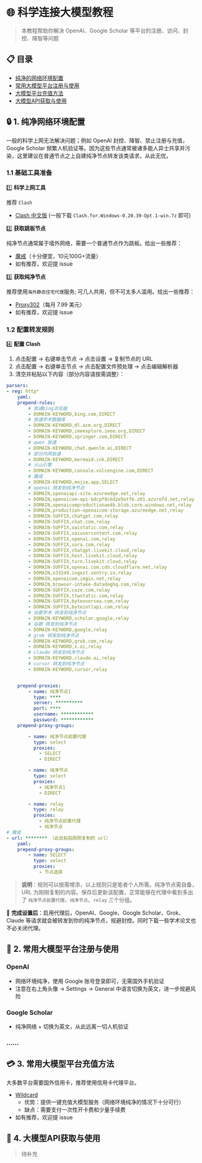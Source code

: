 # 🌐 科学连接大模型教程

> 本教程帮助你解决 OpenAI、Google Scholar 等平台的注册、访问、封控、降智等问题

## 📋 目录

- [纯净的网络环境配置](#-1-纯净网络环境配置)
- [常用大模型平台注册与使用](#-2-常用大模型平台注册与使用)
- [大模型平台充值方法](#-3-常用大模型平台充值方法)
- [大模型API获取与使用](#-4-大模型api获取与使用)

## 🔒 1. 纯净网络环境配置

一般的科学上网无法解决问题；例如 OpenAI 封控、降智、禁止注册与充值，Google Scholar 频繁人机验证等。因为这些节点通常被诸多能人异士共享并污染，这里建议在普通节点之上自建纯净节点转发该类请求，从此无忧。

### 1.1 基础工具准备

1️⃣ **科学上网工具**

推荐 `Clash`
- [Clash 中文版](https://github.com/Z-Siqi/Clash-for-Windows_Chinese/releases) (一般下载 `Clash.for.Windows-0.20.39-Opt.1-win.7z` 即可)

2️⃣ **获取跳板节点**

纯净节点通常属于墙外网络，需要一个普通节点作为跳板。给出一些推荐：
- [魔戒](https://mojie.app/register?aff=6DpwXzur)（十分便宜，10元100G+流量）
- 如有推荐，欢迎提 issue

3️⃣ **获取纯净节点**

推荐使用`海外静态住宅代理`服务; 可几人共用，但不可太多人滥用。给出一些推荐：
- [Proxy302](https://share.proxy302.com/KNlOWp)（每月 7.99 美元）
- 如有推荐，欢迎提 issue
  
### 1.2 配置转发规则

4️⃣ **配置 Clash**

1. 点击配置 → 右键单击节点 → 点击设置 → 复制节点的 URL
2. 点击配置 → 右键单击节点 → 点击配置文件预处理 → 点击编辑解析器
3. 清空并粘贴以下内容（部分内容请按需调整）：

```yaml
parsers:
- reg: http*
    yaml:
    prepend-rules:
        # 放通bing浏览器 
        - DOMAIN-KEYWORD,bing.com,DIRECT
        # 放通学术数据库
        - DOMAIN-KEYWORD,dl.acm.org,DIRECT
        - DOMAIN-KEYWORD,ieeexplore.ieee.org,DIRECT
        - DOMAIN-KEYWORD,springer.com,DIRECT
        # qwen 放通       
        - DOMAIN-KEYWORD,chat.qwenlm.ai,DIRECT
        # 部分内网放通
        - DOMAIN-KEYWORD,mermaid.ink,DIRECT
        # 火山引擎
        - DOMAIN-KEYWORD,console.volcengine.com,DIRECT
        # 魔戒
        - DOMAIN-KEYWORD,mojie.app,SELECT
        # openai 转发到纯净节点
        - DOMAIN,openaiapi-site.azureedge.net,relay
        - DOMAIN,openaicom-api-bdcpf8c6d2e9atf6.z01.azurefd.net,relay
        - DOMAIN,openaicomproductionae4b.blob.core.windows.net,relay
        - DOMAIN,production-openaicom-storage.azureedge.net,relay
        - DOMAIN-SUFFIX,chatgpt.com,relay
        - DOMAIN-SUFFIX,chat.com,relay
        - DOMAIN-SUFFIX,oaistatic.com,relay
        - DOMAIN-SUFFIX,oaiusercontent.com,relay
        - DOMAIN-SUFFIX,openai.com,relay
        - DOMAIN-SUFFIX,sora.com,relay
        - DOMAIN-SUFFIX,chatgpt.livekit.cloud,relay
        - DOMAIN-SUFFIX,host.livekit.cloud,relay
        - DOMAIN-SUFFIX,turn.livekit.cloud,relay
        - DOMAIN-SUFFIX,openai.com.cdn.cloudflare.net,relay
        - DOMAIN,o33249.ingest.sentry.io,relay
        - DOMAIN,openaicom.imgix.net,relay
        - DOMAIN,browser-intake-datadoghq.com,relay
        - DOMAIN-SUFFIX,coze.com,relay
        - DOMAIN-SUFFIX,ttwstatic.com,relay
        - DOMAIN-SUFFIX,byteoversea.com,relay
        - DOMAIN-SUFFIX,byteintlapi.com,relay
        # 谷歌学术 转发到纯净节点
        - DOMAIN-KEYWORD,scholar.google,relay
        # 谷歌 转发到纯净节点
        - DOMAIN-KEYWORD,google,relay
        # grok 转发到纯净节点
        - DOMAIN-KEYWORD,grok.com,relay
        - DOMAIN-KEYWORD,x.ai,relay
        # claude 转发到纯净节点
        - DOMAIN-KEYWORD,claude.ai,relay
        # cursor 转发到纯净节点
        - DOMAIN-KEYWORD,cursor,relay


    prepend-proxies:
        - name: 纯净节点1
          type: ****
          server: **********
          port: ****
          username: ************
          password: ************
    prepend-proxy-groups:

        - name: 纯净节点前置代理
          type: select
          proxies:
            - SELECT
            - DIRECT

        - name: 纯净节点
          type: select
          proxies:
            - 纯净节点1
            - DIRECT

        - name: relay
          type: relay
          proxies:
            - 纯净节点前置代理
            - 纯净节点
# 魔戒
- url: ******** （此处粘贴刚刚复制的 url）
    yaml:
    prepend-proxy-groups:
        - name: SELECT
          type: select
          proxies:
            - 节点选择
```

> **说明**：规则可以按需增添，以上规则只是笔者个人所需。纯净节点需自备，URL 为刚刚复制的内容。保存后更新该配置，正常能够在代理中看到多出了 `纯净节点前置代理`、`纯净节点`、`relay` 三个分组。

📢 **完成设置后**：启用代理后，OpenAI、Google、Google Scholar、Grok、Claude 等请求就会被转发到你的纯净节点，规避封控。同时下载一些学术论文也不必关闭代理。


## 👤 2. 常用大模型平台注册与使用

### OpenAI

- 网络环境纯净，使用 Google 账号登录即可，无需国外手机验证
- 注意在右上角头像 → Settings → General 中语言切换为英文，进一步规避风险

### Google Scholar

- 纯净网络 + 切换为英文，从此远离一切人机验证

### ......


## 💳 3. 常用大模型平台充值方法

大多数平台需要国外信用卡，推荐使用信用卡代理平台。

- [Wildcard](https://bewildcard.com/i/RLEYJ1IK)
  - 优势：提供一键充值大模型服务（网络环境纯净的情况下十分可行）
  - 缺点：需要支付一次性开卡费和少量手续费
- 如有推荐，欢迎提 issue


## 🔑 4. 大模型API获取与使用

> 待补充
